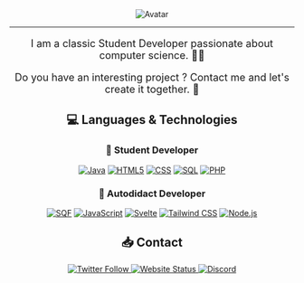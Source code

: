 <div align="center">
    <img src="https://avatars.githubusercontent.com/u/91902158?v=4" alt="Avatar">
</div>

---
<div align="center" style="font-size: 18px;">
    <p>I am a classic Student Developer passionate about computer science. 👀🍕</p>
    <p>Do you have an interesting project ? Contact me and let's create it together. 🐣</p>
</div>

<h2 align="center"> 💻 Languages & Technologies </h2>

<h3 align="center"> 💼 Student Developer</h3>
<div align="center">

[![Java](https://img.shields.io/badge/-Java-red?logo=java&logoColor=white&style=for-the-badge)](https://www.java.com/)
[![HTML5](https://img.shields.io/badge/-HTML5-red?logo=html5&logoColor=white&style=for-the-badge)](https://developer.mozilla.org/en-US/docs/Web/Guide/HTML/HTML5)
[![CSS](https://img.shields.io/badge/-CSS-blue?logo=css3&logoColor=white&style=for-the-badge)](https://developer.mozilla.org/en-US/docs/Web/CSS)
[![SQL](https://img.shields.io/badge/-SQL-blue?logo=mysql&logoColor=white&style=for-the-badge)](https://www.mysql.com/)
[![PHP](https://img.shields.io/badge/-PHP-777BB4?logo=php&logoColor=white&style=for-the-badge)](https://www.php.net/)

</div>

<h3 align="center"> 🌟 Autodidact Developer </h3>
<div align="center">

[![SQF](https://img.shields.io/badge/-SQF-66FF66?logo=sqf&logoColor=black&style=for-the-badge)](https://community.bistudio.com/wiki/SQF_syntax)
[![JavaScript](https://img.shields.io/badge/-JavaScript-yellow?logo=javascript&logoColor=white&style=for-the-badge)](https://developer.mozilla.org/en-US/docs/Web/JavaScript)
[![Svelte](https://img.shields.io/badge/-Svelte-ff3e00?logo=svelte&logoColor=white&style=for-the-badge)](https://svelte.dev/)
[![Tailwind CSS](https://img.shields.io/badge/-Tailwind_CSS-06b6d4?logo=tailwind-css&logoColor=white&style=for-the-badge)](https://tailwindcss.com/)
[![Node.js](https://img.shields.io/badge/-Node.js-339933?logo=node.js&logoColor=white&style=for-the-badge)](https://nodejs.org/)


</div>

<h2 align="center">📥 Contact </h2>

<div align="center">
    <a href="https://twitter.com/Admors_">
        <img src="https://img.shields.io/badge/-Admors-1DA1F2?logo=x&logoColor=white&style=for-the-badge" alt="Twitter Follow">
    </a>
    <a href="https://admors-srv.ovh">
        <img src="https://img.shields.io/website?up_message=Online&down_message=Offline&url=https%3A%2F%2Fadmors-srv.ovh&label=Website&style=for-the-badge&logoColor=white&logoWidth=20" alt="Website Status">
    </a>
    <a href="https://discordapp.com/users/334012117764014080">
        <img src="https://img.shields.io/badge/-Discord-7289DA?style=for-the-badge&logo=discord&logoColor=white&logoWidth=20" alt="Discord">
    </a>
</div>


